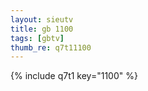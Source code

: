 ```yaml
--- 
layout: sieutv
title: gb 1100
tags: [gbtv]
thumb_re: q7t11100
---
```

{% include q7t1 key="1100" %} 
